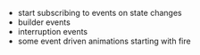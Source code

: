 - start subscribing to events on state changes
- builder events
- interruption events
- some event driven animations starting with fire
